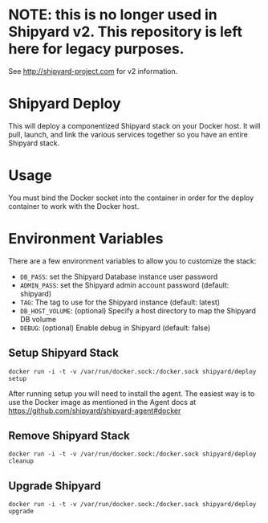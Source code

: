 # NOTE: this is no longer used in Shipyard v2. This repository is left here for legacy purposes.

See http://shipyard-project.com for v2 information.

# Shipyard Deploy
This will deploy a componentized Shipyard stack on your Docker host.  It will
pull, launch, and link the various services together so you have an entire
Shipyard stack.

# Usage
You must bind the Docker socket into the container in order for the deploy container
to work with the Docker host.

# Environment Variables
There are a few environment variables to allow you to customize the stack:

* `DB_PASS`: set the Shipyard Database instance user password
* `ADMIN_PASS`: set the Shipyard admin account password (default: shipyard)
* `TAG`: The tag to use for the Shipyard instance (default: latest)
* `DB_HOST_VOLUME`: (optional) Specify a host directory to map the Shipyard DB volume
* `DEBUG`: (optional) Enable debug in Shipyard (default: false)

## Setup Shipyard Stack
`docker run -i -t -v /var/run/docker.sock:/docker.sock shipyard/deploy setup`

After running setup you will need to install the agent.  The easiest way is to use the Docker image as mentioned in the Agent docs at https://github.com/shipyard/shipyard-agent#docker

## Remove Shipyard Stack
`docker run -i -t -v /var/run/docker.sock:/docker.sock shipyard/deploy cleanup`

## Upgrade Shipyard
`docker run -i -t -v /var/run/docker.sock:/docker.sock shipyard/deploy upgrade`
